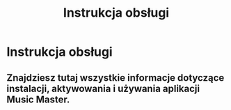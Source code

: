﻿---
title: "Instrukcja obsługi"
---

# Instrukcja obsługi
## Znajdziesz tutaj wszystkie informacje dotyczące instalacji, aktywowania i używania aplikacji Music Master.